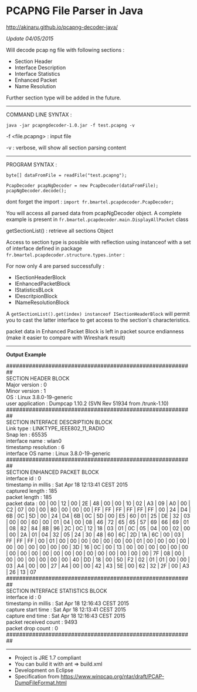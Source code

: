 # PCAPNG File Parser in Java #

http://akinaru.github.io/pcapng-decoder-java/

<i>Update 04/05/2015</i>

Will decode pcap ng file with following sections  :
* Section Header
* Interface Description
* Interface Statistics
* Enhanced Packet
* Name Resolution

Further section type will be added in the future.

<hr/>

COMMAND LINE SYNTAX : 

``java -jar pcapngdecoder-1.0.jar -f test.pcapng -v``

-f <file.pcapng> : input file

-v               : verbose, will show all section parsing content

<hr/>

PROGRAM SYNTAX :

``byte[] dataFromFile = readFile("test.pcapng");``

``PcapDecoder pcapNgDecoder = new PcapDecoder(dataFromFile);``
``pcapNgDecoder.decode();``

dont forget the import :
``import fr.bmartel.pcapdecoder.PcapDecoder;``

You will access all parsed data from pcapNgDecoder object.
A complete example is present in ``fr.bmartel.pcapdecoder.main.DisplayAllPacket`` class

getSectionList() : retrieve all sections Object

Access to section type is possible with reflection using instanceof with a set of interface defined in package ``fr.bmartel.pcapdecoder.structure.types.inter`` :

For now only 4 are parsed successfully :

* ISectionHeaderBlock
* IEnhancedPacketBlock
* IStatisticsBLock
* IDescritpionBlock
* INameResolutionBlock

A ``getSectionList().get(index) instanceof ISectionHeaderBlock`` will permit you to cast the latter interface to get access to the section's characteristics.

packet data in Enhanced Packet Block is left in packet source endianness (make it easier to compare with Wireshark result)

<hr/>

<b>Output Example</b>

##########################################################<br/>
SECTION HEADER BLOCK<br/>
Major version      : 0<br/>
Minor version      : 1<br/>
OS                 : Linux 3.8.0-19-generic<br/>
user application   : Dumpcap 1.10.2 (SVN Rev 51934 from /trunk-1.10)<br/>
##########################################################<br/>
SECTION INTERFACE DESCRIPTION BLOCK<br/>
Link type             : LINKTYPE_IEEE802_11_RADIO<br/>
Snap len              : 65535<br/>
interface name        : wlan0<br/>
timestamp resolution  : 6<br/>
interface OS name     : Linux 3.8.0-19-generic<br/>
##########################################################<br/>
SECTION ENHANCED PACKET BLOCK<br/>
interface id             : 0<br/>
timestamp in millis      : Sat Apr 18 12:13:41 CEST 2015<br/>
captured length          : 185<br/>
packet length            : 185<br/>
packet data              : 00 | 00 | 12 | 00 | 2E | 48 | 00 | 00 | 10 | 02 | A3 | 09 | A0 | 00 | C2 | 07 | 00 | 00 | 80 | 00 | 00 | 00 | FF | FF | FF | FF | FF | FF | 00 | 24 | D4 | 6B | 0C | 5D | 00 | 24 | D4 | 6B | 0C | 5D | 00 | E5 | 60 | 01 | 25 | DE | 32 | 03 | 00 | 00 | 60 | 00 | 01 | 04 | 00 | 08 | 46 | 72 | 65 | 65 | 57 | 69 | 66 | 69 | 01 | 08 | 82 | 84 | 8B | 96 | 2C | 0C | 12 | 18 | 03 | 01 | 0C | 05 | 04 | 00 | 02 | 00 | 00 | 2A | 01 | 04 | 32 | 05 | 24 | 30 | 48 | 60 | 6C | 2D | 1A | 6C | 00 | 03 | FF | FF | FF | 00 | 01 | 00 | 00 | 00 | 00 | 00 | 00 | 00 | 01 | 00 | 00 | 00 | 00 | 00 | 00 | 00 | 00 | 00 | 00 | 3D | 16 | 0C | 00 | 13 | 00 | 00 | 00 | 00 | 00 | 00 | 00 | 00 | 00 | 00 | 00 | 00 | 00 | 00 | 00 | 00 | 00 | 00 | 00 | 7F | 08 | 00 | 00 | 00 | 00 | 00 | 00 | 00 | 40 | DD | 18 | 00 | 50 | F2 | 02 | 01 | 01 | 00 | 00 | 03 | A4 | 00 | 00 | 27 | A4 | 00 | 00 | 42 | 43 | 5E | 00 | 62 | 32 | 2F | 00 | A3 | 26 | 13 | 07<br/>
##########################################################<br/>
SECTION INTERFACE STATISTICS BLOCK<br/>
interface id             : 0<br/>
timestamp in millis      : Sat Apr 18 12:16:43 CEST 2015<br/>
capture start time       : Sat Apr 18 12:13:41 CEST 2015<br/>
capture end time         : Sat Apr 18 12:16:43 CEST 2015<br/>
packet received count    : 9493<br/>
packet drop count        : 0<br/>
##########################################################<br/>

<hr/>

* Project is JRE 1.7 compliant
* You can build it with ant => build.xml
* Development on Eclipse 
* Specification from https://www.winpcap.org/ntar/draft/PCAP-DumpFileFormat.html
